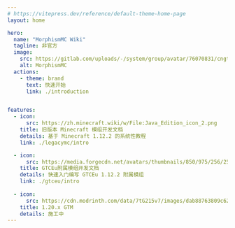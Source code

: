 ```yaml
---
# https://vitepress.dev/reference/default-theme-home-page
layout: home

hero:
  name: "MorphismMC Wiki"
  tagline: 非官方
  image:
    src: https://gitlab.com/uploads/-/system/group/avatar/76070831/cngtommunity_icon.png
    alt: MorphismMC
  actions:
    - theme: brand
      text: 快速开始
      link: ./introduction


features:
  - icon:
      src: https://zh.minecraft.wiki/w/File:Java_Edition_icon_2.png
    title: 旧版本 Minecraft 模组开发文档
    details: 基于 Minecraft 1.12.2 的系统性教程
    link: ./legacymc/intro

  - icon:
      src: https://media.forgecdn.net/avatars/thumbnails/850/975/256/256/638252863907612360.png
    title: GTCEu附属模组开发文档
    details: 快速入门编写 GTCEu 1.12.2 附属模组
    link: ./gtceu/intro
    
  - icon:
      src: https://cdn.modrinth.com/data/7tG215v7/images/dab88763809c6273b2947356c91ac82883d9392f.png
    title: 1.20.x GTM
    details: 施工中
---
```

